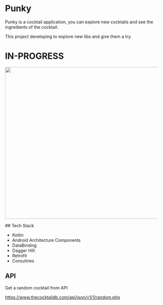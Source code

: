 # Punky

Punky is a cocktail application, you can explore new cocktails and see the ingredients of the cocktail.

This project developing to explore new libs and give them a try.

# IN-PROGRESS


<img src="https://github.com/yusufcakmak/PunkyApp/blob/main/resources/app_img.jpg" height="500" width="800"/>

## Tech Stack
* Kotlin
* Android Architecture Components
* DataBinding
* Dagger Hilt
* Retrofit
* Coroutines

## API

Get a random cocktail from API

https://www.thecocktaildb.com/api/json/v1/1/random.php



